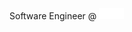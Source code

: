 Software Engineer @ <a href="https://wpvip.com/"> <img src="/images/wpvip-logo.svg" width="40px"> </a>
